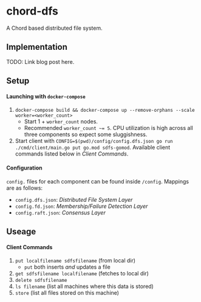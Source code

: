 # chord-dfs
A Chord based distributed file system.

## Implementation
TODO: Link blog post here.

## Setup
#### Launching with `docker-compose`
1. `docker-compose build && docker-compose up --remove-orphans --scale worker=<worker_count>`
    - Start 1 + `worker_count` nodes.
    - Recommended `worker_count ~= 5`. CPU utilization is high across all three components so expect some sluggishness.
2. Start client with `CONFIG=$(pwd)/config/config.dfs.json go run ./cmd/client/main.go put go.mod sdfs-gomod`. Available client commands listed below in _Client Commands_.

#### Configuration
`config.` files for each component can be found inside `/config`. Mappings are as follows:
- `config.dfs.json`: _Distributed File System Layer_
- `config.fd.json`: _Membership/Failure Detection Layer_
- `config.raft.json`: _Consensus Layer_

## Useage
#### Client Commands
1. `put localfilename sdfsfilename` (from local dir)
    - `put` both inserts _and_ updates a file
2. `get sdfsfilename localfilename` (fetches to local dir)
3. `delete sdfsfilename`
4. `ls filename` (list all machines where this data is stored)
5. `store` (list all files stored on this machine)

